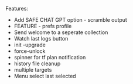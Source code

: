 Features:
* Add SAFE CHAT GPT option - scramble output
* FEATURE - prefs profile
* Send welcome to a seperate collection
* Watch last logs button
* init -upgrade
* force-unlock
* spinner for tf plan notification
* history file cleanup
* multiple targets
* Menu select last selected